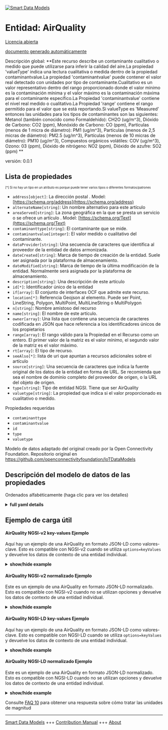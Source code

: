 <!-- 10-Header -->  
[![Smart Data Models](https://smartdatamodels.org/wp-content/uploads/2022/01/SmartDataModels_logo.png "Logo")](https://smartdatamodels.org)  
Entidad: AirQuality  
===================<!-- /10-Header -->  
<!-- 15-License -->  
[Licencia abierta](https://github.com/smart-data-models//dataModel.OCF/blob/master/AirQuality/LICENSE.md)  
[documento generado automáticamente](https://docs.google.com/presentation/d/e/2PACX-1vTs-Ng5dIAwkg91oTTUdt8ua7woBXhPnwavZ0FxgR8BsAI_Ek3C5q97Nd94HS8KhP-r_quD4H0fgyt3/pub?start=false&loop=false&delayms=3000#slide=id.gb715ace035_0_60)  
<!-- /15-License -->  
<!-- 20-Description -->  
Descripción global: **Este recurso describe un contaminante cualitativo o medido que puede utilizarse para inferir la calidad del aire.La propiedad 'valueType' indica una lectura cualitativa o medida dentro de la propiedad contaminantvalue.La propiedad 'contaminantvalue' puede contener el valor real detectado con unidades por tipo de contaminante.Cualitativo es un valor representativo dentro del rango proporcionado donde el valor mínimo es la contaminación mínima y el valor máximo es la contaminación máxima para el contaminante específico.La Propiedad 'contaminantvalue' contiene el nivel real medido o cualitativo.La Propiedad 'range' contiene el rango permitido para el valor que se está reportando.Si valueType es 'Measured' entonces las unidades para los tipos de contaminantes son las siguientes: Metanol (también conocido como Formaldehído): CH2O (ug/m^3), Dióxido de Carbono: CO2 (ppm), Monóxido de Carbono: CO (ppm), Partículas (menos de 1 micra de diámetro): PM1 (ug/m^3), Partículas (menos de 2,5 micras de diámetro): PM2.5 (ug/m^3), Partículas (menos de 10 micras de diámetro): PM10 (ug/m^3), Compuestos orgánicos volátiles: COV (ug/m^3), Ozono: 03 (ppm), Dióxido de nitrógeno: NO2 (ppm), Dióxido de azufre: SO2 (ppm) **  
versión: 0.0.1  
<!-- /20-Description -->  
<!-- 30-PropertiesList -->  

## Lista de propiedades  

<sup><sub>[*] Si no hay un tipo en un atributo es porque puede tener varios tipos o diferentes formatos/patrones</sub></sup>  
- `address[object]`: La dirección postal  . Model: [https://schema.org/address](https://schema.org/address)- `alternateName[string]`: Un nombre alternativo para este artículo  - `areaServed[string]`: La zona geográfica en la que se presta un servicio o se ofrece un artículo  . Model: [https://schema.org/Text](https://schema.org/Text)- `contaminanttype[string]`: El contaminante que se mide.  - `contaminantvalue[integer]`: El valor medido o cualitativo del contaminante.  - `dataProvider[string]`: Una secuencia de caracteres que identifica al proveedor de la entidad de datos armonizada.  - `dateCreated[string]`: Marca de tiempo de creación de la entidad. Suele ser asignada por la plataforma de almacenamiento.  - `dateModified[string]`: Marca de tiempo de la última modificación de la entidad. Normalmente será asignada por la plataforma de almacenamiento.  - `description[string]`: Una descripción de este artículo  - `id[*]`: Identificador único de la entidad  - `if[array]`: El conjunto de interfaces OCF que admite este recurso.  - `location[*]`: Referencia Geojson al elemento. Puede ser Point, LineString, Polygon, MultiPoint, MultiLineString o MultiPolygon  - `n[string]`: Nombre amistoso del recurso  - `name[string]`: El nombre de este artículo.  - `owner[array]`: Una lista que contiene una secuencia de caracteres codificada en JSON que hace referencia a los identificadores únicos de los propietarios  - `range[array]`: El rango válido para la Propiedad en el Recurso como un entero. El primer valor de la matriz es el valor mínimo, el segundo valor de la matriz es el valor máximo.  - `rt[array]`: El tipo de recurso.  - `seeAlso[*]`: lista de uri que apuntan a recursos adicionales sobre el artículo  - `source[string]`: Una secuencia de caracteres que indica la fuente original de los datos de la entidad en forma de URL. Se recomienda que sea el nombre de dominio completo del proveedor de origen, o la URL del objeto de origen.  - `type[string]`: Tipo de entidad NGSI. Tiene que ser AirQuality  - `valuetype[string]`: La propiedad que indica si el valor proporcionado es cualitativo o medido.  <!-- /30-PropertiesList -->  
<!-- 35-RequiredProperties -->  
Propiedades requeridas  
- `contaminanttype`  - `contaminantvalue`  - `id`  - `type`  - `valuetype`  <!-- /35-RequiredProperties -->  
<!-- 40-RequiredProperties -->  
Modelo de datos adaptado del original creado por la Open Connectivity Foundation. Repositorio original en https://github.com/openconnectivityfoundation/IoTDataModels  
<!-- /40-RequiredProperties -->  
<!-- 50-DataModelHeader -->  
## Descripción del modelo de datos de las propiedades  
Ordenados alfabéticamente (haga clic para ver los detalles)  
<!-- /50-DataModelHeader -->  
<!-- 60-ModelYaml -->  
<details><summary><strong>full yaml details</strong></summary>    
```yaml  
AirQuality:    
  description: 'This Resource describes a qualitative or measured contaminant that can be used to infer Air Quality.The Property ''valueType'' indicates a qualitative or measured reading within the contaminantvalue Property.The Property ''contaminantvalue'' can contain the actual sensed value with units per contaminant type.Qualitative is a representative value within the range provided where the minimum value is minimum contamination and maximum value is maximum contamination for the specific contaminant.The Property ''contaminantvalue'' contains the actual measured or qualitative level.The Property ''range'' contains the allowed range for the value that is being reported.If valueType is ''Measured'' then the units for the contaminant types are as follows: Methanol (also known as Formaldehyde): CH2O (ug/m^3), Carbon Dioxide: CO2 (ppm), Carbon Monoxide: CO (ppm), Particulate Matter (less than 1 micron in diameter): PM1 (ug/m^3), Particulate Matter (less than 2.5 microns in diameter): PM2.5 (ug/m^3), Particulate Matter (less than 10 microns in diameter): PM10 (ug/m^3), Volatile Organic Compounds: VOC (ug/m^3), Ozone: 03 (ppm), Nitrogen dioxide: NO2 (ppm), Sulphur dioxide: SO2 (ppm) '    
  properties:    
    address:    
      description: 'The mailing address'    
      properties:    
        addressCountry:    
          description: 'Property. The country. For example, Spain. Model:''https://schema.org/addressCountry'''    
          type: string    
        addressLocality:    
          description: 'Property. The locality in which the street address is, and which is in the region. Model:''https://schema.org/addressLocality'''    
          type: string    
        addressRegion:    
          description: 'Property. The region in which the locality is, and which is in the country. Model:''https://schema.org/addressRegion'''    
          type: string    
        postOfficeBoxNumber:    
          description: 'Property. The post office box number for PO box addresses. For example, 03578. Model:''https://schema.org/postOfficeBoxNumber'''    
          type: string    
        postalCode:    
          description: 'Property. The postal code. For example, 24004. Model:''https://schema.org/https://schema.org/postalCode'''    
          type: string    
        streetAddress:    
          description: 'Property. The street address. Model:''https://schema.org/streetAddress'''    
          type: string    
      type: object    
      x-ngsi:    
        model: https://schema.org/address    
        type: Property    
    alternateName:    
      description: 'An alternative name for this item'    
      type: string    
      x-ngsi:    
        type: Property    
    areaServed:    
      description: 'The geographic area where a service or offered item is provided'    
      type: string    
      x-ngsi:    
        model: https://schema.org/Text    
        type: Property    
    contaminanttype:    
      description: 'The contaminant being measured.'    
      enum:    
        - CH2O    
        - CO2    
        - CO    
        - PM1    
        - PM2.5    
        - PM10    
        - VOC    
        - Smoke    
        - Odor    
        - AirPollution    
        - NO2    
        - SO2    
        - O3    
      readOnly: true    
      type: string    
      x-ngsi:    
        type: Property    
    contaminantvalue:    
      description: 'The measured or qualitative value for the contaminant.'    
      readOnly: true    
      type: integer    
      x-ngsi:    
        type: Property    
    dataProvider:    
      description: 'A sequence of characters identifying the provider of the harmonised data entity.'    
      type: string    
      x-ngsi:    
        type: Property    
    dateCreated:    
      description: 'Entity creation timestamp. This will usually be allocated by the storage platform.'    
      format: date-time    
      type: string    
      x-ngsi:    
        type: Property    
    dateModified:    
      description: 'Timestamp of the last modification of the entity. This will usually be allocated by the storage platform.'    
      format: date-time    
      type: string    
      x-ngsi:    
        type: Property    
    description:    
      description: 'A description of this item'    
      type: string    
      x-ngsi:    
        type: Property    
    id:    
      anyOf: &airquality_-_properties_-_owner_-_items_-_anyof    
        - description: 'Property. Identifier format of any NGSI entity'    
          maxLength: 256    
          minLength: 1    
          pattern: ^[\w\-\.\{\}\$\+\*\[\]`|~^@!,:\\]+$    
          type: string    
        - description: 'Property. Identifier format of any NGSI entity'    
          format: uri    
          type: string    
      description: 'Unique identifier of the entity'    
      x-ngsi:    
        type: Property    
    if:    
      description: 'The OCF Interface set supported by this Resource.'    
      items:    
        enum:    
          - oic.if.s    
          - oic.if.baseline    
        type: string    
      minItems: 2    
      readOnly: true    
      type: array    
      uniqueItems: true    
      x-ngsi:    
        type: Property    
    location:    
      description: 'Geojson reference to the item. It can be Point, LineString, Polygon, MultiPoint, MultiLineString or MultiPolygon'    
      oneOf:    
        - description: 'Geoproperty. Geojson reference to the item. Point'    
          properties:    
            bbox:    
              items:    
                type: number    
              minItems: 4    
              type: array    
            coordinates:    
              items:    
                type: number    
              minItems: 2    
              type: array    
            type:    
              enum:    
                - Point    
              type: string    
          required:    
            - type    
            - coordinates    
          title: 'GeoJSON Point'    
          type: object    
        - description: 'Geoproperty. Geojson reference to the item. LineString'    
          properties:    
            bbox:    
              items:    
                type: number    
              minItems: 4    
              type: array    
            coordinates:    
              items:    
                items:    
                  type: number    
                minItems: 2    
                type: array    
              minItems: 2    
              type: array    
            type:    
              enum:    
                - LineString    
              type: string    
          required:    
            - type    
            - coordinates    
          title: 'GeoJSON LineString'    
          type: object    
        - description: 'Geoproperty. Geojson reference to the item. Polygon'    
          properties:    
            bbox:    
              items:    
                type: number    
              minItems: 4    
              type: array    
            coordinates:    
              items:    
                items:    
                  items:    
                    type: number    
                  minItems: 2    
                  type: array    
                minItems: 4    
                type: array    
              type: array    
            type:    
              enum:    
                - Polygon    
              type: string    
          required:    
            - type    
            - coordinates    
          title: 'GeoJSON Polygon'    
          type: object    
        - description: 'Geoproperty. Geojson reference to the item. MultiPoint'    
          properties:    
            bbox:    
              items:    
                type: number    
              minItems: 4    
              type: array    
            coordinates:    
              items:    
                items:    
                  type: number    
                minItems: 2    
                type: array    
              type: array    
            type:    
              enum:    
                - MultiPoint    
              type: string    
          required:    
            - type    
            - coordinates    
          title: 'GeoJSON MultiPoint'    
          type: object    
        - description: 'Geoproperty. Geojson reference to the item. MultiLineString'    
          properties:    
            bbox:    
              items:    
                type: number    
              minItems: 4    
              type: array    
            coordinates:    
              items:    
                items:    
                  items:    
                    type: number    
                  minItems: 2    
                  type: array    
                minItems: 2    
                type: array    
              type: array    
            type:    
              enum:    
                - MultiLineString    
              type: string    
          required:    
            - type    
            - coordinates    
          title: 'GeoJSON MultiLineString'    
          type: object    
        - description: 'Geoproperty. Geojson reference to the item. MultiLineString'    
          properties:    
            bbox:    
              items:    
                type: number    
              minItems: 4    
              type: array    
            coordinates:    
              items:    
                items:    
                  items:    
                    items:    
                      type: number    
                    minItems: 2    
                    type: array    
                  minItems: 4    
                  type: array    
                type: array    
              type: array    
            type:    
              enum:    
                - MultiPolygon    
              type: string    
          required:    
            - type    
            - coordinates    
          title: 'GeoJSON MultiPolygon'    
          type: object    
      x-ngsi:    
        type: Geoproperty    
    n:    
      description: 'Friendly name of the Resource'    
      maxLength: 64    
      readOnly: true    
      type: string    
      x-ngsi:    
        type: Property    
    name:    
      description: 'The name of this item.'    
      type: string    
      x-ngsi:    
        type: Property    
    owner:    
      description: 'A List containing a JSON encoded sequence of characters referencing the unique Ids of the owner(s)'    
      items:    
        anyOf: *airquality_-_properties_-_owner_-_items_-_anyof    
        description: 'Property. Unique identifier of the entity'    
      type: array    
      x-ngsi:    
        type: Property    
    range:    
      description: 'The valid range for the Property in the Resource as an integer. The first value in the array is the minimum value, the second value in the array is the maximum value.'    
      items:    
        type: integer    
      maxItems: 2    
      minItems: 2    
      readOnly: true    
      type: array    
      x-ngsi:    
        type: Property    
    rt:    
      description: 'The Resource Type.'    
      items:    
        enum:    
          - oic.r.airquality    
        maxLength: 64    
        type: string    
      minItems: 1    
      readOnly: true    
      type: array    
      uniqueItems: true    
      x-ngsi:    
        type: Property    
    seeAlso:    
      description: 'list of uri pointing to additional resources about the item'    
      oneOf:    
        - items:    
            format: uri    
            type: string    
          minItems: 1    
          type: array    
        - format: uri    
          type: string    
      x-ngsi:    
        type: Property    
    source:    
      description: 'A sequence of characters giving the original source of the entity data as a URL. Recommended to be the fully qualified domain name of the source provider, or the URL to the source object.'    
      type: string    
      x-ngsi:    
        type: Property    
    type:    
      description: 'NGSI entity type. It has to be AirQuality'    
      enum:    
        - AirQuality    
      type: string    
      x-ngsi:    
        type: Property    
    valuetype:    
      description: 'The property that indicates whether the provided value is qualitative or measured.'    
      enum:    
        - Qualitative    
        - Measured    
      readOnly: true    
      type: string    
      x-ngsi:    
        type: Property    
  required:    
    - contaminantvalue    
    - contaminanttype    
    - valuetype    
    - id    
    - type    
  type: object    
  x-derived-from: https://raw.githubusercontent.com/openconnectivityfoundation/IoTDataModels/master/AirQualityResURI.swagger.json    
  x-disclaimer: 'Redistribution and use in source and binary forms, with or without modification, are permitted  provided that the license conditions are met. Copyleft (c) 2021 Contributors to Smart Data Models Program'    
  x-license-url: https://github.com/smart-data-models/dataModel.OCF/blob/master/AirQuality/LICENSE.md    
  x-model-schema: https://smart-data-models.github.io/dataModel.OCF/AirQuality/schema.json    
  x-model-tags: OCF    
  x-version: 0.0.1    
```  
</details>    
<!-- /60-ModelYaml -->  
<!-- 70-MiddleNotes -->  
<!-- /70-MiddleNotes -->  
<!-- 80-Examples -->  
## Ejemplo de carga útil  
#### AirQuality NGSI-v2 key-values Ejemplo  
Aquí hay un ejemplo de una AirQuality en formato JSON-LD como valores-clave. Esto es compatible con NGSI-v2 cuando se utiliza `options=keyValues` y devuelve los datos de contexto de una entidad individual.  
<details><summary><strong>show/hide example</strong></summary>    
```json  
{  
  "id": "urn:ngsi-ld:AirQuality:id:PFXO:54743602",  
  "dateCreated": "2001-08-05T08:57:06Z",  
  "dateModified": "1981-11-22T02:48:46Z",  
  "source": "Lose involve civil region expert similar visit church. Continue cultural of quite since mother. Garden outside spend wind.",  
  "name": "Reality election expert. Ball your section why strong baby. Ahead usually front price daughter. Go common draw high.",  
  "alternateName": "Party design avoid technology dinner whatever. Baby hold reduce speech. Inside great certain today want member start.",  
  "description": "Choice behavior two direction type reduce wish. Tough responsibility choice though party. Energy so development across many traditional scene trade.",  
  "dataProvider": "Challenge nothing financial about off cup. Cup movement accept professional source stock couple charge. Ready everyone decade choose news nearly sell.",  
  "owner": [  
    "urn:ngsi-ld:AirQuality:items:MMLD:94586360",  
    "urn:ngsi-ld:AirQuality:items:QUQB:11049322"  
  ],  
  "seeAlso": [  
    "urn:ngsi-ld:AirQuality:items:QRGK:95918228",  
    "urn:ngsi-ld:AirQuality:items:XRLP:04774136"  
  ],  
  "location": {  
    "type": "Point",  
    "coordinates": [  
      9.815136,  
      -92.524037  
    ]  
  },  
  "address": {  
    "streetAddress": "Couple sense senior bar imagine voice. Risk letter reduce commercial. End size building remember respond southern. Teacher friend home risk.",  
    "addressLocality": "Tough former data TV. Fact huge someone recent easy point.",  
    "addressRegion": "Guess however serious author true left always. Determine police name home start.",  
    "addressCountry": "Those either bring per. Drug event listen movie. Decide score quite today successful eye effort.",  
    "postalCode": "Night sometimes wrong candidate something media bit. Old course do heart responsibility color important.",  
    "postOfficeBoxNumber": "Network wife theory. Whether lose agreement history though."  
  },  
  "areaServed": "Another consumer upon across our. True enough year big compare among. Off financial thank reach.",  
  "rt": [  
    "oic.r.airquality",  
    "oic.r.airquality"  
  ],  
  "contaminanttype": "CH2O",  
  "valuetype": "Qualitative",  
  "contaminantvalue": {  
    "type": "Property",  
    "value": 864  
  },  
  "n": "American whole magazine truth stop whose. On traditional measure example sense peace. Would mouth relate own chair.",  
  "range": [  
    864,  
    864  
  ],  
  "if": [  
    "oic.if.s",  
    "oic.if.baseline"  
  ],  
  "type": "AirQuality"  
}  
```  
</details>  
#### AirQuality NGSI-v2 normalizado Ejemplo  
Este es un ejemplo de una AirQuality en formato JSON-LD normalizado. Esto es compatible con NGSI-v2 cuando no se utilizan opciones y devuelve los datos de contexto de una entidad individual.  
<details><summary><strong>show/hide example</strong></summary>    
```json  
{  
  "id": {  
    "type": "string",  
    "value": "urn:ngsi-ld:AirQuality:id:PFXO:54743602"  
  },  
  "dateCreated": {  
    "format": "date-time",  
    "type": "string",  
    "value": "2001-08-05T08:57:06Z"  
  },  
  "dateModified": {  
    "format": "date-time",  
    "type": "string",  
    "value": "1981-11-22T02:48:46Z"  
  },  
  "source": {  
    "type": "string",  
    "value": "Lose involve civil region expert similar visit church. Continue cultural of quite since mother. Garden outside spend wind."  
  },  
  "name": {  
    "type": "string",  
    "value": "Reality election expert. Ball your section why strong baby. Ahead usually front price daughter. Go common draw high."  
  },  
  "alternateName": {  
    "type": "string",  
    "value": "Party design avoid technology dinner whatever. Baby hold reduce speech. Inside great certain today want member start."  
  },  
  "description": {  
    "type": "string",  
    "value": "Choice behavior two direction type reduce wish. Tough responsibility choice though party. Energy so development across many traditional scene trade."  
  },  
  "dataProvider": {  
    "type": "string",  
    "value": "Challenge nothing financial about off cup. Cup movement accept professional source stock couple charge. Ready everyone decade choose news nearly sell."  
  },  
  "owner": {  
    "type": "array",  
    "value": [  
      "urn:ngsi-ld:AirQuality:items:MMLD:94586360",  
      "urn:ngsi-ld:AirQuality:items:QUQB:11049322"  
    ]  
  },  
  "seeAlso": {  
    "type": "array",  
    "value": [  
      "urn:ngsi-ld:AirQuality:items:QRGK:95918228",  
      "urn:ngsi-ld:AirQuality:items:XRLP:04774136"  
    ]  
  },  
  "location": {  
    "type": "object",  
    "value": {  
      "type": "Point",  
      "coordinates": [  
        9.815136,  
        -92.524037  
      ]  
    }  
  },  
  "address": {  
    "type": "object",  
    "value": {  
      "streetAddress": "Couple sense senior bar imagine voice. Risk letter reduce commercial. End size building remember respond southern. Teacher friend home risk.",  
      "addressLocality": "Tough former data TV. Fact huge someone recent easy point.",  
      "addressRegion": "Guess however serious author true left always. Determine police name home start.",  
      "addressCountry": "Those either bring per. Drug event listen movie. Decide score quite today successful eye effort.",  
      "postalCode": "Night sometimes wrong candidate something media bit. Old course do heart responsibility color important.",  
      "postOfficeBoxNumber": "Network wife theory. Whether lose agreement history though."  
    }  
  },  
  "areaServed": {  
    "type": "string",  
    "value": "Another consumer upon across our. True enough year big compare among. Off financial thank reach."  
  },  
  "rt": {  
    "type": "array",  
    "value": [  
      "oic.r.airquality",  
      "oic.r.airquality"  
    ]  
  },  
  "contaminanttype": {  
    "type": "string",  
    "value": "CH2O"  
  },  
  "valuetype": {  
    "type": "string",  
    "value": "Qualitative"  
  },  
  "contaminantvalue": {  
    "type": "object",  
    "value": {  
      "type": "Property",  
      "value": 864  
    }  
  },  
  "n": {  
    "type": "string",  
    "value": "American whole magazine truth stop whose. On traditional measure example sense peace. Would mouth relate own chair."  
  },  
  "range": {  
    "type": "array",  
    "value": [  
      864,  
      864  
    ]  
  },  
  "if": {  
    "type": "array",  
    "value": [  
      "oic.if.s",  
      "oic.if.baseline"  
    ]  
  },  
  "type": {  
    "type": "string",  
    "value": "AirQuality"  
  }  
}  
```  
</details>  
#### AirQuality NGSI-LD key-values Ejemplo  
Aquí hay un ejemplo de una AirQuality en formato JSON-LD como valores-clave. Esto es compatible con NGSI-LD cuando se utiliza `options=keyValues` y devuelve los datos de contexto de una entidad individual.  
<details><summary><strong>show/hide example</strong></summary>    
```json  
{  
    "id": "urn:ngsi-ld:AirQuality:id:PFXO:54743602",  
    "dateCreated": "2001-08-05T08:57:06Z",  
    "dateModified": "1981-11-22T02:48:46Z",  
    "source": "Lose involve civil region expert similar visit church. Continue cultural of quite since mother. Garden outside spend wind.",  
    "name": "Reality election expert. Ball your section why strong baby. Ahead usually front price daughter. Go common draw high.",  
    "alternateName": "Party design avoid technology dinner whatever. Baby hold reduce speech. Inside great certain today want member start.",  
    "description": "Choice behavior two direction type reduce wish. Tough responsibility choice though party. Energy so development across many traditional scene trade.",  
    "dataProvider": "Challenge nothing financial about off cup. Cup movement accept professional source stock couple charge. Ready everyone decade choose news nearly sell.",  
    "owner": [  
        "urn:ngsi-ld:AirQuality:items:MMLD:94586360",  
        "urn:ngsi-ld:AirQuality:items:QUQB:11049322"  
    ],  
    "seeAlso": [  
        "urn:ngsi-ld:AirQuality:items:QRGK:95918228",  
        "urn:ngsi-ld:AirQuality:items:XRLP:04774136"  
    ],  
    "location": {  
        "type": "Point",  
        "coordinates": [  
            9.815136,  
            -92.524037  
        ]  
    },  
    "address": {  
        "streetAddress": "Couple sense senior bar imagine voice. Risk letter reduce commercial. End size building remember respond southern. Teacher friend home risk.",  
        "addressLocality": "Tough former data TV. Fact huge someone recent easy point.",  
        "addressRegion": "Guess however serious author true left always. Determine police name home start.",  
        "addressCountry": "Those either bring per. Drug event listen movie. Decide score quite today successful eye effort.",  
        "postalCode": "Night sometimes wrong candidate something media bit. Old course do heart responsibility color important.",  
        "postOfficeBoxNumber": "Network wife theory. Whether lose agreement history though."  
    },  
    "areaServed": "Another consumer upon across our. True enough year big compare among. Off financial thank reach.",  
    "rt": [  
        "oic.r.airquality",  
        "oic.r.airquality"  
    ],  
    "contaminanttype": "CH2O",  
    "valuetype": "Qualitative",  
    "contaminantvalue": {  
        "type": "Property",  
        "value": 864  
    },  
    "n": "American whole magazine truth stop whose. On traditional measure example sense peace. Would mouth relate own chair.",  
    "range": [  
        864,  
        864  
    ],  
    "if": [  
        "oic.if.s",  
        "oic.if.baseline"  
    ],  
    "type": "AirQuality",  
    "@context": [  
        "https://smartdatamodels.org/context.jsonld",  
        "https://raw.githubusercontent.com/smart-data-models/dataModel.OCF/master/context.jsonld"  
    ]  
}  
```  
</details>  
#### AirQuality NGSI-LD normalizado Ejemplo  
Este es un ejemplo de una AirQuality en formato JSON-LD normalizado. Esto es compatible con NGSI-LD cuando no se utilizan opciones y devuelve los datos de contexto de una entidad individual.  
<details><summary><strong>show/hide example</strong></summary>    
```json  
{  
    "id": "urn:ngsi-ld:AirQuality:id:LNQC:72550215",  
    "dateCreated": {  
        "type": "Property",  
        "value": {  
            "@type": "DateTime",  
            "@value": "1977-12-12T05:27:39Z"  
        }  
    },  
    "dateModified": {  
        "type": "Property",  
        "value": {  
            "@type": "DateTime",  
            "@value": "2013-02-06T05:53:44Z"  
        }  
    },  
    "source": {  
        "type": "Property",  
        "value": "Successful he may. Civil soldier well whom challenge anyone. True director bad material control but. Want entire nothing herself middle song."  
    },  
    "name": {  
        "type": "Property",  
        "value": "Finish line north particularly wait step. Child argue add."  
    },  
    "alternateName": {  
        "type": "Property",  
        "value": "Do especially world tonight remember."  
    },  
    "description": {  
        "type": "Property",  
        "value": "Film wish edge star address lose action drive. Safe may decide college. Agent everybody available party range. Owner turn baby response."  
    },  
    "dataProvider": {  
        "type": "Property",  
        "value": "Quickly boy hour indeed wish success. Police break reach able unit. Particularly painting around light lose."  
    },  
    "owner": {  
        "type": "Property",  
        "value": [  
            "urn:ngsi-ld:AirQuality:items:CBIB:33216193",  
            "urn:ngsi-ld:AirQuality:items:RJZC:40470330"  
        ]  
    },  
    "seeAlso": {  
        "type": "Property",  
        "value": [  
            "urn:ngsi-ld:AirQuality:items:IZCL:58197135"  
        ]  
    },  
    "location": {  
        "type": "Property",  
        "value": {  
            "type": "Point",  
            "coordinates": [  
                16.41076,  
                -119.319515  
            ]  
        }  
    },  
    "address": {  
        "type": "Property",  
        "value": {  
            "streetAddress": "Create policy name full. Trial care card along open investment. Individual great while knowledge.",  
            "addressLocality": "Parent school through visit property various nature. Position picture a how director.",  
            "addressRegion": "Certainly become deep. Buy image strategy. It quite edge already executive nation same. More window left real.",  
            "addressCountry": "Report picture series tough final attorney. Hold mind take myself reduce. Majority chair check magazine.",  
            "postalCode": "Enjoy professor low. Building customer loss chair management. Goal factor gun. Administration create very physical eye phone.",  
            "postOfficeBoxNumber": "Hear window pay door image stage TV. Budget second response since fill interview."  
        }  
    },  
    "areaServed": {  
        "type": "Property",  
        "value": "Case really society describe. Live responsibility knowledge goal degree station."  
    },  
    "rt": {  
        "type": "Property",  
        "value": [  
            "oic.r.airquality"  
        ]  
    },  
    "contaminanttype": {  
        "type": "Property",  
        "value": "NO2"  
    },  
    "valuetype": {  
        "type": "Property",  
        "value": "Measured"  
    },  
    "contaminantvalue": {  
        "type": "Property",  
        "value": 939  
    },  
    "n": {  
        "type": "Property",  
        "value": "Happen opportunity town religious parent social bad. Mean parent nature understand cell stuff."  
    },  
    "range": {  
        "type": "Property",  
        "value": [  
            728,  
            9  
        ]  
    },  
    "if": {  
        "type": "Property",  
        "value": [  
            "oic.if.s",  
            "oic.if.s"  
        ]  
    },  
    "type": "AirQuality",  
    "@context": [  
        "https://smartdatamodels.org/context.jsonld",  
        "https://raw.githubusercontent.com/smart-data-models/dataModel.OCF/master/context.jsonld"  
    ]  
}  
```  
</details><!-- /80-Examples -->  
<!-- 90-FooterNotes -->  
<!-- /90-FooterNotes -->  
<!-- 95-Units -->  
Consulte [FAQ 10](https://smartdatamodels.org/index.php/faqs/) para obtener una respuesta sobre cómo tratar las unidades de magnitud  
<!-- /95-Units -->  
<!-- 97-LastFooter -->  
---  
[Smart Data Models](https://smartdatamodels.org) +++ [Contribution Manual](https://bit.ly/contribution_manual) +++ [About](https://bit.ly/Introduction_SDM)<!-- /97-LastFooter -->  
